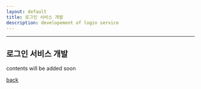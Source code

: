 ```yaml
---
layout: default
title: 로그인 서비스 개발
description: developement of login service
---
```


* * *

## 로그인 서비스 개발

contents will be added soon

[back](./)